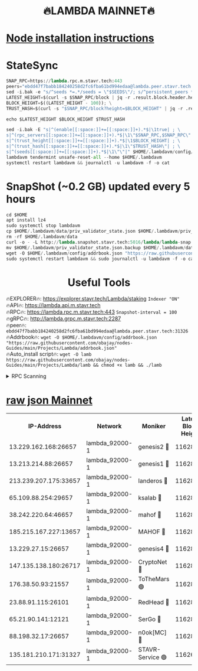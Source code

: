 <h1 align="center"> 🔥LAMBDA MAINNET🔥</h1>


[Node installation instructions](https://github.com/obajay/nodes-Guides/tree/main/Projects/Lambda)
=


# StateSync
```python
SNAP_RPC=https://lambda.rpc.m.stavr.tech:443
peers="ebdd47f7babb184240258d2fc6fba61bd994edaa@lambda.peer.stavr.tech:31326" 
sed -i.bak -e "s/^seeds *=.*/seeds = \"$SEEDS\"/; s/^persistent_peers *=.*/persistent_peers = \"$PEERS\"/" $HOME/.lambdavm/config/config.toml
LATEST_HEIGHT=$(curl -s $SNAP_RPC/block | jq -r .result.block.header.height); \
BLOCK_HEIGHT=$((LATEST_HEIGHT - 100)); \
TRUST_HASH=$(curl -s "$SNAP_RPC/block?height=$BLOCK_HEIGHT" | jq -r .result.block_id.hash)

echo $LATEST_HEIGHT $BLOCK_HEIGHT $TRUST_HASH

sed -i.bak -E "s|^(enable[[:space:]]+=[[:space:]]+).*$|\1true| ; \
s|^(rpc_servers[[:space:]]+=[[:space:]]+).*$|\1\"$SNAP_RPC,$SNAP_RPC\"| ; \
s|^(trust_height[[:space:]]+=[[:space:]]+).*$|\1$BLOCK_HEIGHT| ; \
s|^(trust_hash[[:space:]]+=[[:space:]]+).*$|\1\"$TRUST_HASH\"| ; \
s|^(seeds[[:space:]]+=[[:space:]]+).*$|\1\"\"|" $HOME/.lambdavm/config/config.toml
lambdavm tendermint unsafe-reset-all --home $HOME/.lambdavm
systemctl restart lambdavm && journalctl -u lambdavm -f -o cat

```
# SnapShot (~0.2 GB) updated every 5 hours
```python
cd $HOME
apt install lz4
sudo systemctl stop lambdavm
cp $HOME/.lambdavm/data/priv_validator_state.json $HOME/.lambdavm/priv_validator_state.json.backup
rm -rf $HOME/.lambdavm/data
curl -o - -L http://lambda.snapshot.stavr.tech:5016/lambda/lambda-snap.tar.lz4 | lz4 -c -d - | tar -x -C $HOME/.lambdavm --strip-components 2
mv $HOME/.lambdavm/priv_validator_state.json.backup $HOME/.lambdavm/data/priv_validator_state.json
wget -O $HOME/.lambdavm/config/addrbook.json "https://raw.githubusercontent.com/obajay/nodes-Guides/main/Projects/Lambda/addrbook.json"
sudo systemctl restart lambdavm && sudo journalctl -u lambdavm -f -o cat
```
 <h1 align="center"> Useful Tools</h1>

🔥EXPLORER🔥:      https://explorer.stavr.tech/Lambda/staking	        `Indexer "ON"` \
🔥API🔥: 			 		 https://lambda.api.m.stavr.tech \
🔥RPC🔥:           https://lambda.rpc.m.stavr.tech:443	              `Snapshot-interval = 100` \
🔥gRPC🔥:          http://lambda.grpc.m.stavr.tech:2287 \
🔥peer🔥:					 `ebdd47f7babb184240258d2fc6fba61bd994edaa@lambda.peer.stavr.tech:31326` \
🔥Addrbook🔥:    ```wget -O $HOME/.lambdavm/config/addrbook.json "https://raw.githubusercontent.com/obajay/nodes-Guides/main/Projects/Lambda/addrbook.json"``` \
🔥Auto_install script🔥: ```wget -O lamb https://raw.githubusercontent.com/obajay/nodes-Guides/main/Projects/Lambda/lamb && chmod +x lamb && ./lamb```


<details>
<summary>RPC Scanning</summary>

<h2 align="center"> We scan nodes in real time every 4 hours. And we provide the final result of RPC endpoints.
We cannot influence the operation of these nodes in any way. </h2>


```python
If Voting Power is higher than 0 --> then the Node is a validator of the network and may be subject to attack and be a potential threat to the chain.
```
```python
We marked such validators with a red symbol
```

</details>

[raw json Mainnet](https://rpc-check.lambm.stavr.tech/lambm/rpc-lambm-result.json)
=


<table><tr><th>IP-Address</th><th>Network</th><th>Moniker</th><th>Latest Block Height</th><th>Earliest Block Height</th><th>Catching Up</th><th>Tx Index</th><th>Voting Power</th><th>Scan Time</th></tr><tr><td>13.229.162.168:26657</td><td>lambda_92000-1</td><td>genesis2 🔴</td><td>11628079</td><td>1</td><td>False</td><td>on</td><td>16878690</td><td>2024-02-09T16:05:09.040418653UTC</td></tr><tr><td>13.213.214.88:26657</td><td>lambda_92000-1</td><td>genesis1 🔴</td><td>11628080</td><td>1</td><td>False</td><td>on</td><td>107835</td><td>2024-02-09T16:05:13.966966006UTC</td></tr><tr><td>213.239.207.175:33657</td><td>lambda_92000-1</td><td>landeros 🔴</td><td>11628078</td><td>8136001</td><td>False</td><td>off</td><td>1536940</td><td>2024-02-09T16:05:01.378380758UTC</td></tr><tr><td>65.109.88.254:29657</td><td>lambda_92000-1</td><td>ksalab 🔴</td><td>11628080</td><td>8715001</td><td>False</td><td>on</td><td>510465</td><td>2024-02-09T16:05:17.031796246UTC</td></tr><tr><td>38.242.220.64:46657</td><td>lambda_92000-1</td><td>mahof 🔴</td><td>11628081</td><td>10131001</td><td>False</td><td>off</td><td>770350</td><td>2024-02-09T16:05:20.983410212UTC</td></tr><tr><td>185.215.167.227:13657</td><td>lambda_92000-1</td><td>MAHOF 🔴</td><td>11628080</td><td>10134001</td><td>False</td><td>on</td><td>2051510</td><td>2024-02-09T16:05:12.722965686UTC</td></tr><tr><td>13.229.27.15:26657</td><td>lambda_92000-1</td><td>genesis4 🔴</td><td>11628080</td><td>11043001</td><td>False</td><td>on</td><td>9665448</td><td>2024-02-09T16:05:12.385393305UTC</td></tr><tr><td>147.135.138.180:26717</td><td>lambda_92000-1</td><td>CryptoNet 🔴</td><td>11628080</td><td>11383001</td><td>False</td><td>off</td><td>770963</td><td>2024-02-09T16:05:14.242983100UTC</td></tr><tr><td>176.38.50.93:21557</td><td>lambda_92000-1</td><td>ToTheMars 🟢</td><td>11628081</td><td>11395001</td><td>False</td><td>on</td><td>0</td><td>2024-02-09T16:05:20.331079956UTC</td></tr><tr><td>23.88.91.115:26101</td><td>lambda_92000-1</td><td>RedHead 🔴</td><td>11628078</td><td>11528078</td><td>False</td><td>off</td><td>553202</td><td>2024-02-09T16:05:01.641271879UTC</td></tr><tr><td>65.21.90.141:12121</td><td>lambda_92000-1</td><td>SerGo 🔴</td><td>11628081</td><td>11528081</td><td>False</td><td>off</td><td>10612072</td><td>2024-02-09T16:05:20.678801569UTC</td></tr><tr><td>88.198.32.17:26657</td><td>lambda_92000-1</td><td>n0ok[MC] 🔴</td><td>11628081</td><td>11528081</td><td>False</td><td>off</td><td>1578630</td><td>2024-02-09T16:05:24.003244693UTC</td></tr><tr><td>135.181.210.171:31327</td><td>lambda_92000-1</td><td>STAVR-Service 🟢</td><td>11626610</td><td>11625001</td><td>False</td><td>on</td><td>0</td><td>2024-02-09T16:05:16.672715947UTC</td></tr></table>
